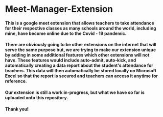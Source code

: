 # Meet-Manager-Extension
#### This is a google meet extension that allows teachers to take attendance for their respective classes as many schools around the world, including mine, have become online due to the Covid - 19 pandemic. 

#### There are obviously going to be other extensions on the internet that will serve the same purpose but, we are trying to make our extension unique by adding in some additional features which other extensions will not have. These features would include auto-admit, auto-kick, and automatically creating a data report about the student's attendance for teachers. This data will then automatically be  stored locally on Microsoft Excel so that the report is secured and teachers can access it anytime for reference. 

#### Our extension is still a work in-progress, but what we have so far is uploaded onto this repository. 

#### Thank you! 
